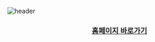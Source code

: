 ![header](https://capsule-render.vercel.app/api?type=waving&color=auto&height=300&section=header&text=soomin's%20project&fontSize=90)
 <div align=center>
    <a href="https://s00m1n1.github.io/project/index.html" > <h3>홈페이지 바로가기</h3> </a>
 </div>
